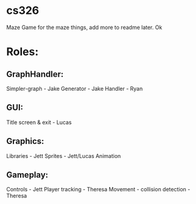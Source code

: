 cs326
=====

Maze Game for the maze things, add more to readme later.
Ok


<h1>Roles:</h1>
<h2>GraphHandler:</h2>
    Simpler-graph - Jake
    Generator - Jake
    Handler - Ryan

<h2>GUI:</h2>
    Title screen & exit - Lucas

<h2>Graphics:</h2>
    Libraries - Jett
    Sprites - Jett/Lucas
    Animation

<h2>Gameplay:</h2>
    Controls - Jett
    Player tracking - Theresa
    Movement - collision detection - Theresa
